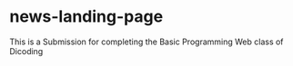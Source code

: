 # news-landing-page
This is a Submission for completing the Basic Programming Web class of Dicoding
